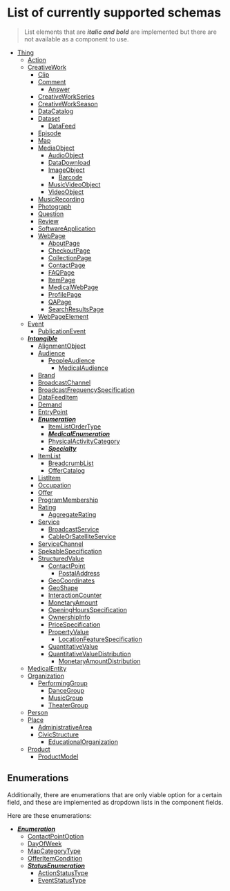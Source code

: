 # List of currently supported schemas

> List elements that are **_italic and bold_** are implemented but there are not available as a component to use.

- [Thing](https://schema.org/Thing)
  - [Action](https://schema.org/Action)
  - [CreativeWork](https://schema.org/CreativeWork)
    - [Clip](https://schema.org/Clip)
    - [Comment](https://schema.org/Comment)
      - [Answer](https://schema.org/Answer)
    - [CreativeWorkSeries](https://schema.org/CreativeWorkSeries)
    - [CreativeWorkSeason](https://schema.org/CreativeWorkSeason)
    - [DataCatalog](https://schema.org/DataCatalog)
    - [Dataset](https://schema.org/Dataset)
      - [DataFeed](https://schema.org/DataFeed)
    - [Episode](https://schema.org/Episode)
    - [Map](https://schema.org/Map)
    - [MediaObject](https://schema.org/MediaObject)
      - [AudioObject](https://schema.org/AudioObject)
      - [DataDownload](https://schema.org/DataDownload)
      - [ImageObject](https://schema.org/ImageObject)
        - [Barcode](https://schema.org/Barcode)
      - [MusicVideoObject](https://schema.org/MusicVideoObject)
      - [VideoObject](https://schema.org/VideoObject)
    - [MusicRecording](https://schema.org/MusicRecording)
    - [Photograph](https://schema.org/Photograph)
    - [Question](https://schema.org/Question)
    - [Review](https://schema.org/Review)
    - [SoftwareApplication](https://schema.org/SoftwareApplication)
    - [WebPage](https://schema.org/WebPage)
      - [AboutPage](https://schema.org/AboutPage)
      - [CheckoutPage](https://schema.org/CheckoutPage)
      - [CollectionPage](https://schema.org/CollectionPage)
      - [ContactPage](https://schema.org/ContactPage)
      - [FAQPage](https://schema.org/FAQPage)
      - [ItemPage](https://schema.org/ItemPage)
      - [MedicalWebPage](https://schema.org/MedicalWebPage)
      - [ProfilePage](https://schema.org/ProfilePage)
      - [QAPage](https://schema.org/QAPage)
      - [SearchResultsPage](https://schema.org/SearchResultsPage)
    - [WebPageElement](https://schema.org/WebPageElement)
  - [Event](https://schema.org/Event)
    - [PublicationEvent](https://schema.org/PublicationEvent)
  - **_[Intangible](https://schema.org/Intangible)_**
    - [AlignmentObject](https://schema.org/AlignmentObject)
    - [Audience](https://schema.org/Audience)
      - [PeopleAudience](https://schema.org/PeopleAudience)
        - [MedicalAudience](https://schema.org/MedicalAudience)
    - [Brand](https://schema.org/Brand)
    - [BroadcastChannel](https://schema.org/BroadcastChannel)
    - [BroadcastFrequencySpecification](https://schema.org/BroadcastFrequencySpecification)
    - [DataFeedItem](https://schema.org/DataFeedItem)
    - [Demand](https://schema.org/Demand)
    - [EntryPoint](https://schema.org/EntryPoint)
    - **_[Enumeration](https://schema.org/Enumeration)_**
      - [ItemListOrderType](https://schema.org/ItemListOrderType)
      - **_[MedicalEnumeration](https://schema.org/MedicalEnumeration)_**
      - [PhysicalActivityCategory](https://schema.org/PhysicalActivityCategory)
      - **_[Specialty](https://schema.org/Specialty)_**
    - [ItemList](https://schema.org/ItemList)
      - [BreadcrumbList](https://schema.org/BreadcrumbList)
      - [OfferCatalog](https://schema.org/OfferCatalog)
    - [ListItem](https://schema.org/ListItem)
    - [Occupation](https://schema.org/Occupation)
    - [Offer](https://schema.org/Offer)
    - [ProgramMembership](https://schema.org/ProgramMembership)
    - [Rating](https://schema.org/Rating)
      - [AggregateRating](https://schema.org/AggregateRating)
    - [Service](https://schema.org/Service)
      - [BroadcastService](https://schema.org/BroadcastService)
      - [CableOrSatelliteService](https://schema.org/CableOrSatelliteService)
    - [ServiceChannel](https://schema.org/ServiceChannel)
    - [SpekableSpecification](https://schema.org/SpekableSpecification)
    - [StructuredValue](https://schema.org/StructuredValue)
      - [ContactPoint](https://schema.org/ContactPoint)
        - [PostalAddress](https://schema.org/PostalAddress)
      - [GeoCoordinates](https://schema.org/GeoCoordinates)
      - [GeoShape](https://schema.org/GeoShape)
      - [InteractionCounter](https://schema.org/InteractionCounter)
      - [MonetaryAmount](https://schema.org/MonetaryAmount)
      - [OpeningHoursSpecification](https://schema.org/OpeningHoursSpecification)
      - [OwnershipInfo](https://schema.org/OwnershipInfo)
      - [PriceSpecification](https://schema.org/PriceSpecification)
      - [PropertyValue](https://schema.org/PropertyValue)
        - [LocationFeatureSpecification](https://schema.org/LocationFeatureSpecification)
      - [QuantitativeValue](https://schema.org/QuantitativeValue)
      - [QuantitativeValueDistribution](https://schema.org/QuantitativeValueDistribution)
        - [MonetaryAmountDistribution](https://schema.org/MonetaryAmountDistribution)
  - [MedicalEntity](https://schema.org/MedicalEntity)
  - [Organization](https://schema.org/Organization)
    - [PerformingGroup](https://schema.org/PerformingGroup)
        - [DanceGroup](https://schema.org/DanceGroup)
        - [MusicGroup](https://schema.org/MusicGroup)
        - [TheaterGroup](https://schema.org/TheaterGroup)
  - [Person](https://schema.org/Person)
  - [Place](https://schema.org/Place)
    - [AdministrativeArea](https://schema.org/AdministrativeArea)
    - [CivicStructure](https://schema.org/CivicStructure)
      - [EducationalOrganization](https://schema.org/EducationalOrganization)
  - [Product](https://schema.org/Product)
    - [ProductModel](https://schema.org/ProductModel)

## Enumerations
Additionally, there are enumerations that are only viable option for a certain field,
and these are implemented as dropdown lists in the component fields.

Here are these enumerations:
- **_[Enumeration](https://schema.org/Enumeration)_**
  - [ContactPointOption](https://schema.org/ContactPointOption)
  - [DayOfWeek](https://schema.org/DayOfWeek)
  - [MapCategoryType](https://schema.org/MapCategoryType)
  - [OfferItemCondition](https://schema.org/OfferItemCondition)
  - **_[StatusEnumeration](https://schema.org/StatusEnumeration)_**
    - [ActionStatusType](https://schema.org/ActionStatusType)
    - [EventStatusType](https://schema.org/EventStatusType)
